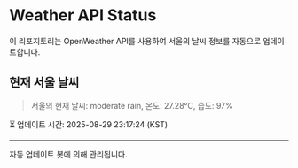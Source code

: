 
# Weather API Status

이 리포지토리는 OpenWeather API를 사용하여 서울의 날씨 정보를 자동으로 업데이트합니다.

## 현재 서울 날씨
> 서울의 현재 날씨: moderate rain, 온도: 27.28°C, 습도: 97%

⏳ 업데이트 시간: 2025-08-29 23:17:24 (KST)

---
자동 업데이트 봇에 의해 관리됩니다.
